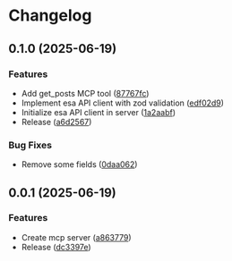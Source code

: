 # Changelog

## 0.1.0 (2025-06-19)


### Features

* Add get_posts MCP tool ([87767fc](https://github.com/koki-develop/esa-mcp-server/commit/87767fc10816cd5da7da3e10a00fd31706e4b1e0))
* Implement esa API client with zod validation ([edf02d9](https://github.com/koki-develop/esa-mcp-server/commit/edf02d9709edb3d15c552e2f6ff9ab4cf815ff2f))
* Initialize esa API client in server ([1a2aabf](https://github.com/koki-develop/esa-mcp-server/commit/1a2aabf7294e4a1902191827da2f76fdd4d8ac3e))
* Release ([a6d2567](https://github.com/koki-develop/esa-mcp-server/commit/a6d2567d9a3ecb9b6fb0b3f769eeac2fdafcff62))


### Bug Fixes

* Remove some fields ([0daa062](https://github.com/koki-develop/esa-mcp-server/commit/0daa06283d68351b2fb6a5916c98e6272f7d1cf7))

## 0.0.1 (2025-06-19)


### Features

* Create mcp server ([a863779](https://github.com/koki-develop/mcp-server-template/commit/a86377978063360980a5fba45bff1c95cefe334d))
* Release ([dc3397e](https://github.com/koki-develop/mcp-server-template/commit/dc3397e7dba034ecc4bbfe96f53470f1ec59a1fb))
